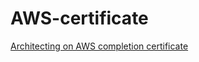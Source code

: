 # AWS-certificate


[Architecting on AWS completion certificate](../blob/master/AWS%20Training%20%26%20Certification%20-%20Certicate%20of%20Completion.html)
